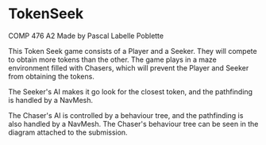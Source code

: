 # TokenSeek
 COMP 476 A2
Made by Pascal Labelle Poblette

This Token Seek game consists of a Player and a Seeker. They will compete to obtain more tokens than the other. 
The game plays in a maze environment filled with Chasers, which will prevent the Player and Seeker from obtaining the tokens.

The Seeker's AI makes it go look for the closest token, and the pathfinding is handled by a NavMesh.

The Chaser's AI is controlled by a behaviour tree, and the pathfinding is also handled by a NavMesh.
The Chaser's behaviour tree can be seen in the diagram attached to the submission.
